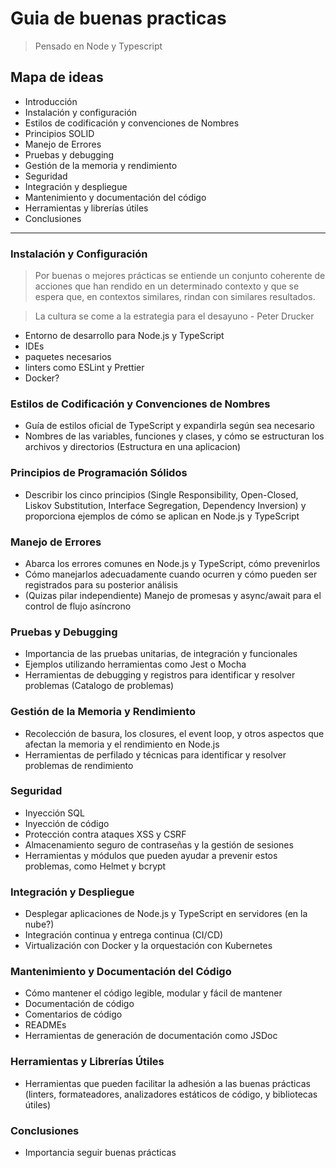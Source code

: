 # Guia de buenas practicas

> Pensado en Node y Typescript

## Mapa de ideas

- Introducción
- Instalación y configuración
- Estilos de codificación y convenciones de Nombres
- Principios SOLID
- Manejo de Errores
- Pruebas y debugging
- Gestión de la memoria y rendimiento
- Seguridad
- Integración y despliegue
- Mantenimiento y documentación del código
- Herramientas y librerías útiles
- Conclusiones

-----

### Instalación y Configuración

> Por buenas o mejores prácticas se entiende un conjunto coherente de acciones que han rendido en un determinado contexto y que se espera que, en contextos similares, rindan con similares resultados.

> La cultura se come a la estrategia para el desayuno - Peter Drucker

- Entorno de desarrollo para Node.js y TypeScript
- IDEs
- paquetes necesarios
- linters como ESLint y Prettier
- Docker?

### Estilos de Codificación y Convenciones de Nombres

- Guía de estilos oficial de TypeScript y expandirla según sea necesario
- Nombres de las variables, funciones y clases, y cómo se estructuran los archivos y directorios (Estructura en una aplicacion)

### Principios de Programación Sólidos

- Describir los cinco principios (Single Responsibility, Open-Closed, Liskov Substitution, Interface Segregation, Dependency Inversion) y proporciona ejemplos de cómo se aplican en Node.js y TypeScript

### Manejo de Errores

- Abarca los errores comunes en Node.js y TypeScript, cómo prevenirlos
- Cómo manejarlos adecuadamente cuando ocurren y cómo pueden ser registrados para su posterior análisis
- (Quizas pilar independiente) Manejo de promesas y async/await para el control de flujo asíncrono

### Pruebas y Debugging

- Importancia de las pruebas unitarias, de integración y funcionales
- Ejemplos utilizando herramientas como Jest o Mocha
- Herramientas de debugging y registros para identificar y resolver problemas (Catalogo de problemas)

### Gestión de la Memoria y Rendimiento

- Recolección de basura, los closures, el event loop, y otros aspectos que afectan la memoria y el rendimiento en Node.js
- Herramientas de perfilado y técnicas para identificar y resolver problemas de rendimiento

### Seguridad

- Inyección SQL
- Inyección de código
- Protección contra ataques XSS y CSRF
- Almacenamiento seguro de contraseñas y la gestión de sesiones
- Herramientas y módulos que pueden ayudar a prevenir estos problemas, como Helmet y bcrypt

### Integración y Despliegue

- Desplegar aplicaciones de Node.js y TypeScript en servidores (en la nube?)
- Integración continua y entrega continua (CI/CD)
- Virtualización con Docker y la orquestación con Kubernetes

### Mantenimiento y Documentación del Código

- Cómo mantener el código legible, modular y fácil de mantener
- Documentación de código
- Comentarios de código
- READMEs
- Herramientas de generación de documentación como JSDoc

### Herramientas y Librerías Útiles

- Herramientas que pueden facilitar la adhesión a las buenas prácticas (linters, formateadores, analizadores estáticos de código, y bibliotecas útiles)

### Conclusiones

- Importancia seguir buenas prácticas
